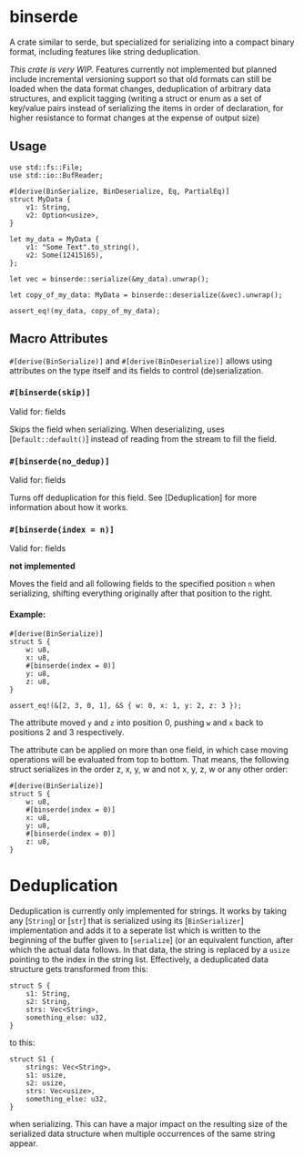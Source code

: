 # binserde

A crate similar to serde, but specialized for serializing into a compact
binary format, including features like string deduplication.

*This crate is very WIP.* Features currently not implemented but planned
include incremental versioning support so that old formats can still be
loaded when the data format changes, deduplication of arbitrary data
structures, and explicit tagging (writing a struct or enum as a set of
key/value pairs instead of serializing the items in order of declaration,
for higher resistance to format changes at the expense of output size)

## Usage

```
use std::fs::File;
use std::io::BufReader;

#[derive(BinSerialize, BinDeserialize, Eq, PartialEq)]
struct MyData {
    v1: String,
    v2: Option<usize>,
}

let my_data = MyData {
    v1: "Some Text".to_string(),
    v2: Some(12415165),
};

let vec = binserde::serialize(&my_data).unwrap();

let copy_of_my_data: MyData = binserde::deserialize(&vec).unwrap();

assert_eq!(my_data, copy_of_my_data);
```

## Macro Attributes

`#[derive(BinSerialize)]` and `#[derive(BinDeserialize)]` allows using
attributes on the type itself and its fields to control (de)serialization.

### `#[binserde(skip)]`

Valid for: fields

Skips the field when serializing. When deserializing, uses
[`Default::default()`] instead of reading from the stream to fill the field.

### `#[binserde(no_dedup)]`

Valid for: fields

Turns off deduplication for this field. See [Deduplication] for more
information about how it works.

### `#[binserde(index = n)]`

Valid for: fields

**not implemented**

Moves the field and all following fields to the specified position `n` when
serializing, shifting everything originally after that position to the
right.

#### Example:

```
#[derive(BinSerialize)]
struct S {
    w: u8,
    x: u8,
    #[binserde(index = 0)]
    y: u8,
    z: u8,
}

assert_eq!(&[2, 3, 0, 1], &S { w: 0, x: 1, y: 2, z: 3 });
```

The attribute moved `y` and `z` into position 0, pushing `w` and `x` back to
positions 2 and 3 respectively.

The attribute can be applied on more than one field, in which case moving
operations will be evaluated from top to bottom. That means, the following
struct serializes in the order z, x, y, w and not x, y, z, w or any other
order:

```
#[derive(BinSerialize)]
struct S {
    w: u8,
    #[binserde(index = 0)]
    x: u8,
    y: u8,
    #[binserde(index = 0)]
    z: u8,
}
```

# Deduplication

Deduplication is currently only implemented for strings. It works by taking
any [`String`] or [`str`] that is serialized using its [`BinSerializer`]
implementation and adds it to a seperate list which is written to the
beginning of the buffer given to [`serialize`] (or an equivalent function,
after which the actual data follows. In that data, the string is replaced by
a `usize` pointing to the index in the string list. Effectively, a
deduplicated data structure gets transformed from this:

```
struct S {
    s1: String,
    s2: String,
    strs: Vec<String>,
    something_else: u32,
}
```

to this:

```
struct S1 {
    strings: Vec<String>,
    s1: usize,
    s2: usize,
    strs: Vec<usize>,
    something_else: u32,
}
```

when serializing. This can have a major impact on the resulting size of the
serialized data structure when multiple occurrences of the same string
appear.

